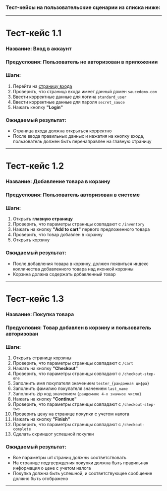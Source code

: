 ### Тест-кейсы на пользовательские сценарии из списка ниже:
---

# Тест-кейс 1.1
### Название: Вход в аккаунт
### Предусловия: Пользователь не авторизован в приложении

### Шаги:
1. Перейти на [страницу входа](https://www.saucedemo.com/)
2. Проверить, что страница входа имеет данный домен `saucedemo.com`
3. Ввести корректные данные для логина `standard_user`
4. Ввести корректные данные для пароля `secret_sauce`
5. Нажать кнопку __"Login"__

### Ожидаемый результат:
- Страница входа должна открыться корректно
- После ввода правильных данных и нажатия на кнопку входа, 
пользователь должен быть перенаправлен на главную страницу
---

# Тест-кейс 1.2
### Название: Добавление товара в корзину
### Предусловия: Пользователь авторизован в системе

### Шаги:
1. Открыть __главную страницу__
2. Проверить, что параметры страницы совпадают с `/inventory`
3. Нажать на кнопку __"Add to cart"__ первого предложенного товара
4. Проверить, что товар добавлен в корзину
5. Открыть корзину

### Ожидаемый результат:
- После добавления товара в корзину, должен появиться индекс
колличества добавленного товара над иконкой корзины
- Корзина должна содержать добавленный товар
---

# Тест-кейс 1.3
### Название: Покупка товара
### Предусловия: Товар добавлен в корзину и пользователь авторизован

### Шаги:
1. Открыть страницу корзины
2. Проверить, что параметры страницы совпадают с `/cart`
3. Нажать на кнопку __"Checkout"__
4. Проверить, что параметры страницы совпадают с `/checkout-step-one`
5. Заполнить имя покупателя значением `tester_{рандомная цифра}`
6. Заполнить фамилию покупателя значением `last_name`
7. Заполнить zip код значением `{рандомное 4-х значное число}`
8. Нажать на кнопку __"Continue"__
9. Проверить, что параметры страницы совпадают с `/checkout-step-two`
10. Проверить цену на странице покупки с учетом налога
11. Нажать на кнопку __"Finish"__
12. Проверить, что параметры страницы совпадают с `/checkout-complete`
13. Сделать скриншот успешной покупки

### Ожидаемый результат:
- Все параметры url страниц должны соответствовать
- На странице подтверждения покупки должна быть правильная информация о цене с учетом налога
- Покупка должна быть успешной, и соответствующее сообщение должно быть отображено
---